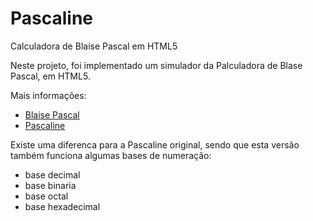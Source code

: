 # Pascaline

Calculadora de Blaise Pascal em HTML5

Neste projeto, foi implementado um simulador da Palculadora de Blase Pascal, em HTML5.

Mais informações:
- [Blaise Pascal](https://pt.wikipedia.org/wiki/Blaise_Pascal)
- [Pascaline](https://en.wikipedia.org/wiki/Pascal%27s_calculator)

Existe uma diferenca para a Pascaline original, sendo que esta versão também funciona algumas bases de numeração:
- base decimal
- base binaria
- base octal
- base hexadecimal
